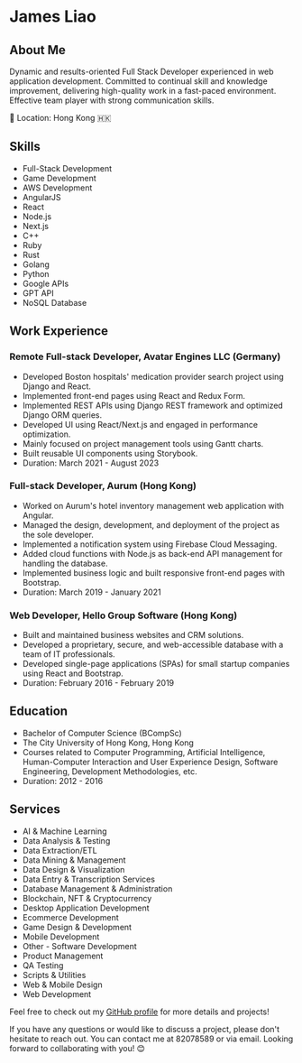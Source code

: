 # James Liao
## About Me
Dynamic and results-oriented Full Stack Developer experienced in web application development. Committed to continual skill and knowledge improvement, delivering high-quality work in a fast-paced environment. Effective team player with strong communication skills.

📍 Location: Hong Kong 🇭🇰

## Skills
- Full-Stack Development
- Game Development
- AWS Development
- AngularJS
- React
- Node.js
- Next.js
- C++
- Ruby
- Rust
- Golang
- Python
- Google APIs
- GPT API
- NoSQL Database

## Work Experience
### Remote Full-stack Developer, Avatar Engines LLC (Germany)
- Developed Boston hospitals' medication provider search project using Django and React.
- Implemented front-end pages using React and Redux Form.
- Implemented REST APIs using Django REST framework and optimized Django ORM queries.
- Developed UI using React/Next.js and engaged in performance optimization.
- Mainly focused on project management tools using Gantt charts.
- Built reusable UI components using Storybook.
- Duration: March 2021 - August 2023

### Full-stack Developer, Aurum (Hong Kong)
- Worked on Aurum's hotel inventory management web application with Angular.
- Managed the design, development, and deployment of the project as the sole developer.
- Implemented a notification system using Firebase Cloud Messaging.
- Added cloud functions with Node.js as back-end API management for handling the database.
- Implemented business logic and built responsive front-end pages with Bootstrap.
- Duration: March 2019 - January 2021

### Web Developer, Hello Group Software (Hong Kong)
- Built and maintained business websites and CRM solutions.
- Developed a proprietary, secure, and web-accessible database with a team of IT professionals.
- Developed single-page applications (SPAs) for small startup companies using React and Bootstrap.
- Duration: February 2016 - February 2019

## Education
- Bachelor of Computer Science (BCompSc)
- The City University of Hong Kong, Hong Kong
- Courses related to Computer Programming, Artificial Intelligence, Human-Computer Interaction and User Experience Design, Software Engineering, Development Methodologies, etc.
- Duration: 2012 - 2016

## Services
- AI & Machine Learning
- Data Analysis & Testing
- Data Extraction/ETL
- Data Mining & Management
- Data Design & Visualization
- Data Entry & Transcription Services
- Database Management & Administration
- Blockchain, NFT & Cryptocurrency
- Desktop Application Development
- Ecommerce Development
- Game Design & Development
- Mobile Development
- Other - Software Development
- Product Management
- QA Testing
- Scripts & Utilities
- Web & Mobile Design
- Web Development

Feel free to check out my [GitHub profile](https://github.com/JamesLiaoDev) for more details and projects!

If you have any questions or would like to discuss a project, please don't hesitate to reach out. You can contact me at 82078589 or via email. Looking forward to collaborating with you! 😊
